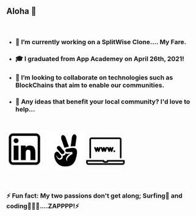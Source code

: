 ## Aloha 👋

<br>

- ### 🔭 I’m currently working on a SplitWise Clone.... My Fare.
- ### 🎓 I graduated from App Academey on April 26th, 2021!
- ### 👯 I’m looking to collaborate on technologies such as BlockChains that aim to enable our communities.
- ### 💬 Any ideas that benefit your local community? I'd love to help...

<br>
<p>
<a src="https://www.linkedin.com/in/coderay/">
   <img src="./images/linkedin.png" alt="linkedin" width="20%" height="20%">
</a>
<a src="https://angel.co/u/raymond-arthur-may">
   <img src="./images/angellist.png" alt="angellist" width="20%" height="20%">
</a>
<a src="https://www.raymondmay.com/">
   <img src="./images/profile_pic.png" alt="personal site" width="20%" height="20%">
</a>
</p>
<br>



### ⚡ Fun fact: My two passions don't get along; Surfing🌊 and coding👨🏽‍💻....ZAPPPP!⚡
<!--
**raymondmay95/raymondmay95** is a ✨ _special_ ✨ repository because its `README.md` (this file) appears on your GitHub profile.

Here are some ideas to get you started:
- 🤔 I’m looking for help with ...
- 😄 Pronouns: ...
-->
